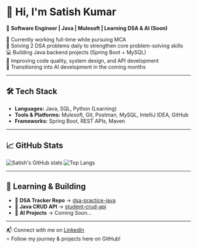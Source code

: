 # 👋 Hi, I'm Satish Kumar

🔧 **Software Engineer | Java | Mulesoft | Learning DSA & AI (Soon)**

🎯 Currently working full-time while pursuing MCA  
📘 Solving 2 DSA problems daily to strengthen core problem-solving skills  
💻 Building Java backend projects (Spring Boot + MySQL)  
🧱 Improving code quality, system design, and API development  
🚀 Transitioning into AI development in the coming months

---

## 🛠️ Tech Stack

- **Languages:** Java, SQL, Python (Learning)
- **Tools & Platforms:** Mulesoft, Git, Postman, MySQL, IntelliJ IDEA, GitHub
- **Frameworks:** Spring Boot, REST APIs, Maven

---

## 📈 GitHub Stats

![Satish's GitHub stats](https://github-readme-stats.vercel.app/api?username=Satish-Kumar-Dev&show_icons=true&theme=github_dark)
![Top Langs](https://github-readme-stats.vercel.app/api/top-langs/?username=Satish-Kumar-Dev&layout=compact&theme=github_dark)

---

## 🧠 Learning & Building

- 📌 **DSA Tracker Repo** → [dsa-practice-java](https://github.com/Satish-Kumar-Dev/dsa-practice-java)
- 💼 **Java CRUD API** → [student-crud-api](https://github.com/Satish-Kumar-Dev/student-crud-api)
- 🔬 **AI Projects** → Coming Soon...

---

📬 Connect with me on [LinkedIn]((https://www.linkedin.com/in/satish-kumar-poola-761215359))  
⭐️ Follow my journey & projects here on GitHub!

